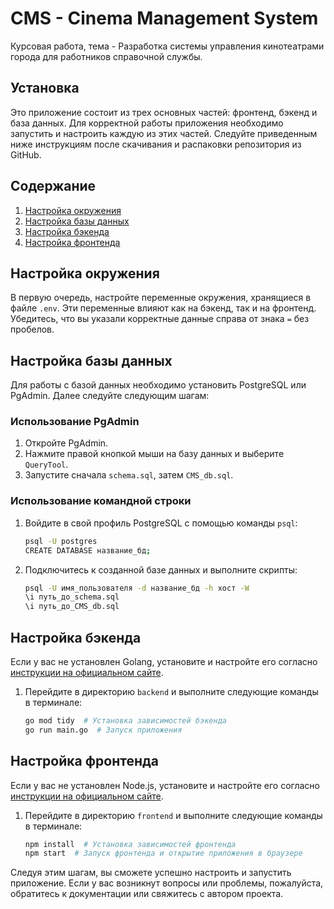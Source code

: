 # CMS - Cinema Management System

Курсовая работа, тема - Разработка системы управления кинотеатрами города для работников справочной службы.

## Установка
Это приложение состоит из трех основных частей: фронтенд, бэкенд и база данных. Для корректной работы приложения необходимо запустить и настроить каждую из этих частей. Следуйте приведенным ниже инструкциям после скачивания и распаковки репозитория из GitHub.

## Содержание

1. [Настройка окружения](#настройка-окружения)
2. [Настройка базы данных](#настройка-базы-данных)
3. [Настройка бэкенда](#настройка-бэкенда)
4. [Настройка фронтенда](#настройка-фронтенда)

## Настройка окружения

В первую очередь, настройте переменные окружения, хранящиеся в файле `.env`. Эти переменные влияют как на бэкенд, так и на фронтенд. Убедитесь, что вы указали корректные данные справа от знака `=` без пробелов.

## Настройка базы данных

Для работы с базой данных необходимо установить PostgreSQL или PgAdmin. Далее следуйте следующим шагам:

### Использование PgAdmin

1. Откройте PgAdmin.
2. Нажмите правой кнопкой мыши на базу данных и выберите `QueryTool`.
3. Запустите сначала `schema.sql`, затем `CMS_db.sql`.

### Использование командной строки

1. Войдите в свой профиль PostgreSQL с помощью команды `psql`:

    ```sh
    psql -U postgres
    CREATE DATABASE название_бд;
    ```

2. Подключитесь к созданной базе данных и выполните скрипты:

    ```sh
    psql -U имя_пользователя -d название_бд -h хост -W
    \i путь_до_schema.sql
    \i путь_до_CMS_db.sql
    ```

## Настройка бэкенда

Если у вас не установлен Golang, установите и настройте его согласно [инструкции на официальном сайте](https://golang.org/doc/install).

1. Перейдите в директорию `backend` и выполните следующие команды в терминале:

    ```sh
    go mod tidy  # Установка зависимостей бэкенда
    go run main.go  # Запуск приложения
    ```

## Настройка фронтенда

Если у вас не установлен Node.js, установите и настройте его согласно [инструкции на официальном сайте](https://nodejs.org/en/download/).

1. Перейдите в директорию `frontend` и выполните следующие команды в терминале:

    ```sh
    npm install  # Установка зависимостей фронтенда
    npm start  # Запуск фронтенда и открытие приложения в браузере
    ```

Следуя этим шагам, вы сможете успешно настроить и запустить приложение. Если у вас возникнут вопросы или проблемы, пожалуйста, обратитесь к документации или свяжитесь с автором проекта.

